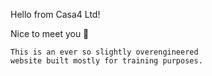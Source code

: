 Hello from Casa4 Ltd!

Nice to meet you 🙂

```
This is an ever so slightly overengineered 
website built mostly for training purposes.
```
